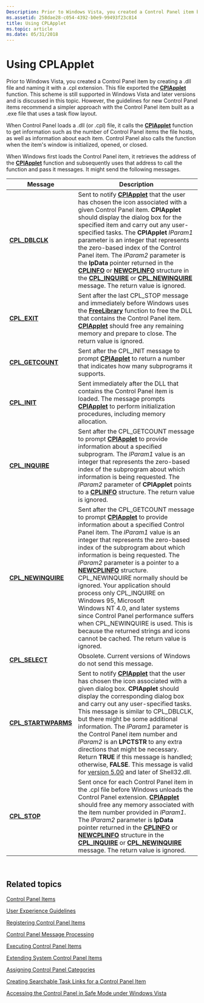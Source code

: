 ```yaml
---
Description: Prior to Windows Vista, you created a Control Panel item by creating a .dll file and naming it with a .cpl extension.
ms.assetid: 258dae28-c054-4392-b0e9-99493f23c814
title: Using CPLApplet
ms.topic: article
ms.date: 05/31/2018
---
```


# Using CPLApplet

Prior to Windows Vista, you created a Control Panel item by creating a .dll file and naming it with a .cpl extension. This file exported the [**CPlApplet**](https://msdn.microsoft.com/en-us/library/Bb776392(v=VS.85).aspx) function. This scheme is still supported in Windows Vista and later versions and is discussed in this topic. However, the guidelines for new Control Panel items recommend a simpler approach with the Control Panel item built as a .exe file that uses a task flow layout.

When Control Panel loads a .dll (or .cpl) file, it calls the [**CPlApplet**](https://msdn.microsoft.com/en-us/library/Bb776392(v=VS.85).aspx) function to get information such as the number of Control Panel items the file hosts, as well as information about each item. Control Panel also calls the function when the item's window is initialized, opened, or closed.

When Windows first loads the Control Panel item, it retrieves the address of the [**CPlApplet**](https://msdn.microsoft.com/en-us/library/Bb776392(v=VS.85).aspx) function and subsequently uses that address to call the function and pass it messages. It might send the following messages.



| Message                                     | Description                                                                                                                                                                                                                                                                                                                                                                                                                                                                                                                                                                                                                                                                                        |
|---------------------------------------------|----------------------------------------------------------------------------------------------------------------------------------------------------------------------------------------------------------------------------------------------------------------------------------------------------------------------------------------------------------------------------------------------------------------------------------------------------------------------------------------------------------------------------------------------------------------------------------------------------------------------------------------------------------------------------------------------------|
| [**CPL\_DBLCLK**](cpl-dblclk.md)           | Sent to notify [**CPlApplet**](https://msdn.microsoft.com/en-us/library/Bb776392(v=VS.85).aspx) that the user has chosen the icon associated with a given Control Panel item. **CPlApplet** should display the dialog box for the specified item and carry out any user-specified tasks. The **CPlApplet** *lParam1* parameter is an integer that represents the zero-based index of the Control Panel item. The *lParam2* parameter is the **lpData** pointer returned in the [**CPLINFO**](/windows/win32/api/cpl/ns-cpl-cplinfo) or [**NEWCPLINFO**](/windows/win32/api/cpl/ns-cpl-newcplinfoa) structure in the [**CPL\_INQUIRE**](cpl-inquire.md) or [**CPL\_NEWINQUIRE**](cpl-newinquire.md) message. The return value is ignored.                                                                |
| [**CPL\_EXIT**](cpl-exit.md)               | Sent after the last CPL\_STOP message and immediately before Windows uses the [**FreeLibrary**](https://msdn.microsoft.com/en-us/library/ms683152(v=VS.85).aspx) function to free the DLL that contains the Control Panel item. [**CPlApplet**](https://msdn.microsoft.com/en-us/library/Bb776392(v=VS.85).aspx) should free any remaining memory and prepare to close. The return value is ignored.                                                                                                                                                                                                                                                                                                                                                                                                |
| [**CPL\_GETCOUNT**](cpl-getcount.md)       | Sent after the CPL\_INIT message to prompt [**CPlApplet**](https://msdn.microsoft.com/en-us/library/Bb776392(v=VS.85).aspx) to return a number that indicates how many subprograms it supports.                                                                                                                                                                                                                                                                                                                                                                                                                                                                                                                                                      |
| [**CPL\_INIT**](cpl-init.md)               | Sent immediately after the DLL that contains the Control Panel item is loaded. The message prompts [**CPlApplet**](https://msdn.microsoft.com/en-us/library/Bb776392(v=VS.85).aspx) to perform initialization procedures, including memory allocation.                                                                                                                                                                                                                                                                                                                                                                                                                                                                                               |
| [**CPL\_INQUIRE**](cpl-inquire.md)         | Sent after the CPL\_GETCOUNT message to prompt [**CPlApplet**](https://msdn.microsoft.com/en-us/library/Bb776392(v=VS.85).aspx) to provide information about a specified subprogram. The *lParam1* value is an integer that represents the zero-based index of the subprogram about which information is being requested. The *lParam2* parameter of **CPlApplet** points to a [**CPLINFO**](/windows/win32/api/cpl/ns-cpl-cplinfo) structure. The return value is ignored.                                                                                                                                                                                                                                                                                                    |
| [**CPL\_NEWINQUIRE**](cpl-newinquire.md)   | Sent after the CPL\_GETCOUNT message to prompt [**CPlApplet**](https://msdn.microsoft.com/en-us/library/Bb776392(v=VS.85).aspx) to provide information about a specified Control Panel item. The *lParam1* value is an integer that represents the zero-based index of the subprogram about which information is being requested. The *lParam2* parameter is a pointer to a [**NEWCPLINFO**](/windows/win32/api/cpl/ns-cpl-newcplinfoa) structure. CPL\_NEWINQUIRE normally should be ignored. Your application should process only CPL\_INQUIRE on Windows 95, Microsoft Windows NT 4.0, and later systems since Control Panel performance suffers when CPL\_NEWINQUIRE is used. This is because the returned strings and icons cannot be cached. The return value is ignored. |
| [**CPL\_SELECT**](cpl-select.md)           | Obsolete. Current versions of Windows do not send this message.                                                                                                                                                                                                                                                                                                                                                                                                                                                                                                                                                                                                                                    |
| [**CPL\_STARTWPARMS**](cpl-startwparms.md) | Sent to notify [**CPlApplet**](https://msdn.microsoft.com/en-us/library/Bb776392(v=VS.85).aspx) that the user has chosen the icon associated with a given dialog box. **CPlApplet** should display the corresponding dialog box and carry out any user-specified tasks. This message is similar to CPL\_DBLCLK, but there might be some additional information. The *lParam1* parameter is the Control Panel item number and *lParam2* is an **LPCTSTR** to any extra directions that might be necessary. Return **TRUE** if this message is handled; otherwise, **FALSE**. This message is valid for [version 5.00](versions.md) and later of Shell32.dll.                                                                                         |
| [**CPL\_STOP**](cpl-stop.md)               | Sent once for each Control Panel item in the .cpl file before Windows unloads the Control Panel extension. [**CPlApplet**](https://msdn.microsoft.com/en-us/library/Bb776392(v=VS.85).aspx) should free any memory associated with the item number provided in *lParam1*. The *lParam2* parameter is **lpData** pointer returned in the [**CPLINFO**](/windows/win32/api/cpl/ns-cpl-cplinfo) or [**NEWCPLINFO**](/windows/win32/api/cpl/ns-cpl-newcplinfoa) structure in the [**CPL\_INQUIRE**](cpl-inquire.md) or [**CPL\_NEWINQUIRE**](cpl-newinquire.md) message. The return value is ignored.                                                                                                                                                                                                       |



 

## Related topics

<dl> <dt>

[Control Panel Items](control-panel-applications.md)
</dt> <dt>

[User Experience Guidelines](user-experience-guidelines.md)
</dt> <dt>

[Registering Control Panel Items](registering-control-panel-items.md)
</dt> <dt>

[Control Panel Message Processing](message-processing.md)
</dt> <dt>

[Executing Control Panel Items](executing-control-panel-items.md)
</dt> <dt>

[Extending System Control Panel Items](extending-system-control-panel-items.md)
</dt> <dt>

[Assigning Control Panel Categories](assigning-control-panel-categories.md)
</dt> <dt>

[Creating Searchable Task Links for a Control Panel Item](creating-searchable-task-links.md)
</dt> <dt>

[Accessing the Control Panel in Safe Mode under Windows Vista](accessing-the-cp-in-safe-mode-under-vista.md)
</dt> </dl>

 

 



